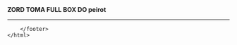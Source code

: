 <!DOCTYPE html>
<html lang="en">
<head>
    <meta charset="UTF-8">
    <meta http-equiv="X-UA-Compatible" content="IE=edge">
    <meta name="viewport" content="width=device-width, initial-scale=1.0">
    <title>Document</title>
    <html>
        <head>
            <title>gustavo peirot do full box</title>
            <style>
            </style>
        </head>
        <body>
    <b>ZORD TOMA FULL BOX DO peirot</b>
    <hr>
        </body>
        <footer>
    
        </footer>
    </html>
